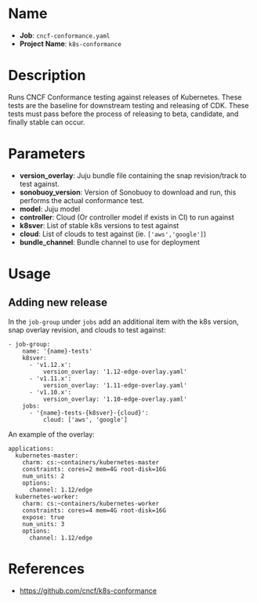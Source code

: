 # Name

- **Job**: `cncf-conformance.yaml`
- **Project Name**: `k8s-conformance`

# Description

Runs CNCF Conformance testing against releases of Kubernetes. These tests are
the baseline for downstream testing and releasing of CDK. These tests must pass
before the process of releasing to beta, candidate, and finally stable can
occur.

# Parameters

- **version_overlay**: Juju bundle file containing the snap revision/track to test against.
- **sonobuoy_version**: Version of Sonobuoy to download and run, this performs the actual conformance test.
- **model**: Juju model
- **controller**: Cloud (Or controller model if exists in CI) to run against
- **k8sver**: List of stable k8s versions to test against
- **cloud**: List of clouds to test against (ie. `['aws','google']`)
- **bundle_channel**: Bundle channel to use for deployment

# Usage

## Adding new release

In the `job-group` under `jobs` add an additional item with the k8s version, snap overlay revision, and clouds to test against:

```
- job-group:
    name: '{name}-tests'
    k8sver:
      - 'v1.12.x':
          version_overlay: '1.12-edge-overlay.yaml'
      - 'v1.11.x':
          version_overlay: '1.11-edge-overlay.yaml'
      - 'v1.10.x':
          version_overlay: '1.10-edge-overlay.yaml'
    jobs:
      - '{name}-tests-{k8sver}-{cloud}':
          cloud: ['aws', 'google']
```

An example of the overlay:
```
applications:
  kubernetes-master:
    charm: cs:~containers/kubernetes-master
    constraints: cores=2 mem=4G root-disk=16G
    num_units: 2
    options:
      channel: 1.12/edge
  kubernetes-worker:
    charm: cs:~containers/kubernetes-worker
    constraints: cores=4 mem=4G root-disk=16G
    expose: true
    num_units: 3
    options:
      channel: 1.12/edge
```



# References

- https://github.com/cncf/k8s-conformance

